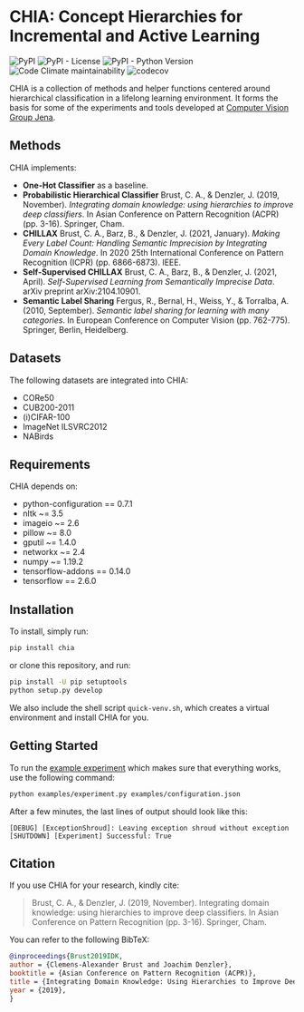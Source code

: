 # CHIA: Concept Hierarchies for Incremental and Active Learning
![PyPI](https://img.shields.io/pypi/v/chia)
![PyPI - License](https://img.shields.io/pypi/l/chia)
![PyPI - Python Version](https://img.shields.io/pypi/pyversions/chia)
![Code Climate maintainability](https://img.shields.io/codeclimate/maintainability/cvjena/chia)
![codecov](https://codecov.io/gh/cvjena/chia/branch/main/graph/badge.svg)

CHIA is a collection of methods and helper functions centered around hierarchical classification in a lifelong learning environment.
It forms the basis for some of the experiments and tools developed at [Computer Vision Group Jena](http://www.inf-cv.uni-jena.de/).

## Methods
CHIA implements:
 * **One-Hot Classifier** as a baseline.
 * **Probabilistic Hierarchical Classifier** Brust, C. A., & Denzler, J. (2019, November). *Integrating domain knowledge: using hierarchies to improve deep classifiers*. In Asian Conference on Pattern Recognition (ACPR) (pp. 3-16). Springer, Cham.
 * **CHILLAX** Brust, C. A., Barz, B., & Denzler, J. (2021, January). *Making Every Label Count: Handling Semantic Imprecision by Integrating Domain Knowledge*. In 2020 25th International Conference on Pattern Recognition (ICPR) (pp. 6866-6873). IEEE.
 * **Self-Supervised CHILLAX** Brust, C. A., Barz, B., & Denzler, J. (2021, April). *Self-Supervised Learning from Semantically Imprecise Data*. arXiv preprint arXiv:2104.10901.
 * **Semantic Label Sharing** Fergus, R., Bernal, H., Weiss, Y., & Torralba, A. (2010, September). *Semantic label sharing for learning with many categories*. In European Conference on Computer Vision (pp. 762-775). Springer, Berlin, Heidelberg.

## Datasets
The following datasets are integrated into CHIA:
 * CORe50
 * CUB200-2011
 * (i)CIFAR-100
 * ImageNet ILSVRC2012
 * NABirds

## Requirements
CHIA depends on:
* python-configuration == 0.7.1
* nltk ~= 3.5
* imageio ~= 2.6
* pillow ~= 8.0
* gputil ~= 1.4.0
* networkx ~= 2.4
* numpy ~= 1.19.2
* tensorflow-addons == 0.14.0
* tensorflow == 2.6.0

## Installation
To install, simply run:
```bash
pip install chia
```
or clone this repository, and run:
```bash
pip install -U pip setuptools
python setup.py develop
```

We also include the shell script `quick-venv.sh`, which creates a virtual environment and install CHIA for you.

## Getting Started
To run the [example experiment](examples/experiment.py) which makes sure that everything works, use the following command:
```bash
python examples/experiment.py examples/configuration.json
```
After a few minutes, the last lines of output should look like this:
```text
[DEBUG] [ExceptionShroud]: Leaving exception shroud without exception
[SHUTDOWN] [Experiment] Successful: True
```

## Citation
If you use CHIA for your research, kindly cite:
> Brust, C. A., & Denzler, J. (2019, November). Integrating domain knowledge: using hierarchies to improve deep classifiers. In Asian Conference on Pattern Recognition (pp. 3-16). Springer, Cham.

You can refer to the following BibTeX:
```bibtex
@inproceedings{Brust2019IDK,
author = {Clemens-Alexander Brust and Joachim Denzler},
booktitle = {Asian Conference on Pattern Recognition (ACPR)},
title = {Integrating Domain Knowledge: Using Hierarchies to Improve Deep Classifiers},
year = {2019},
}
```
